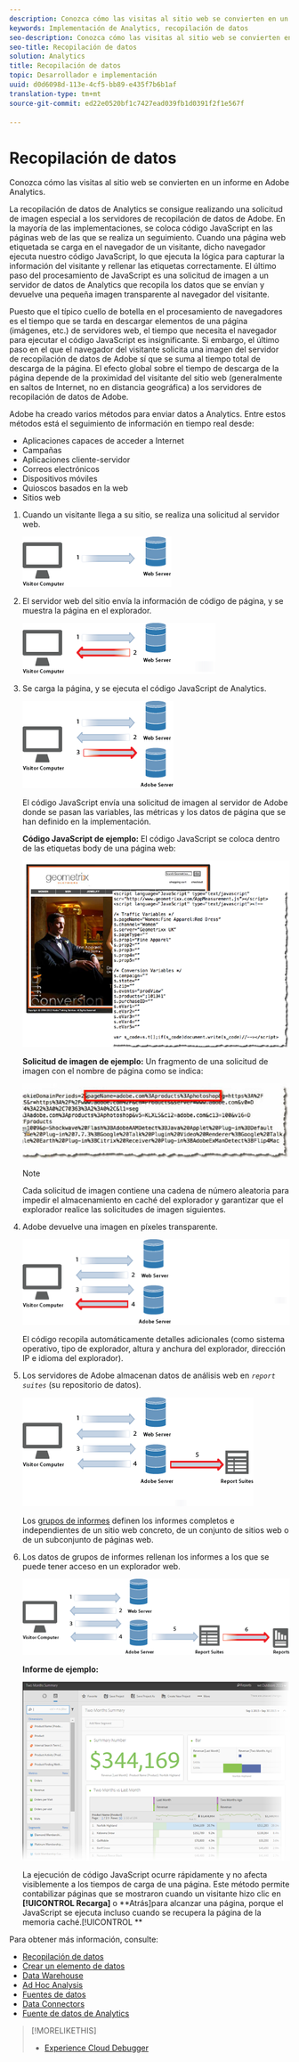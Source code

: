```yaml
---
description: Conozca cómo las visitas al sitio web se convierten en un informe en Adobe Analytics.
keywords: Implementación de Analytics, recopilación de datos
seo-description: Conozca cómo las visitas al sitio web se convierten en un informe en Adobe Analytics.
seo-title: Recopilación de datos
solution: Analytics
title: Recopilación de datos
topic: Desarrollador e implementación
uuid: d0d6098d-113e-4cf5-bb89-e435f7b6b1af
translation-type: tm+mt
source-git-commit: ed22e0520bf1c7427ead039fb1d0391f2f1e567f

---
```



# Recopilación de datos

Conozca cómo las visitas al sitio web se convierten en un informe en Adobe Analytics.

La recopilación de datos de Analytics se consigue realizando una solicitud de imagen especial a los servidores de recopilación de datos de Adobe. En la mayoría de las implementaciones, se coloca código JavaScript en las páginas web de las que se realiza un seguimiento. Cuando una página web etiquetada se carga en el navegador de un visitante, dicho navegador ejecuta nuestro código JavaScript, lo que ejecuta la lógica para capturar la información del visitante y rellenar las etiquetas correctamente. El último paso del procesamiento de JavaScript es una solicitud de imagen a un servidor de datos de Analytics que recopila los datos que se envían y devuelve una pequeña imagen transparente al navegador del visitante.

Puesto que el típico cuello de botella en el procesamiento de navegadores es el tiempo que se tarda en descargar elementos de una página (imágenes, etc.) de servidores web, el tiempo que necesita el navegador para ejecutar el código JavaScript es insignificante. Si embargo, el último paso en el que el navegador del visitante solicita una imagen del servidor de recopilación de datos de Adobe sí que se suma al tiempo total de descarga de la página. El efecto global sobre el tiempo de descarga de la página depende de la proximidad del visitante del sitio web (generalmente en saltos de Internet, no en distancia geográfica) a los servidores de recopilación de datos de Adobe.

Adobe ha creado varios métodos para enviar datos a Analytics. Entre estos métodos está el seguimiento de información en tiempo real desde:

* Aplicaciones capaces de acceder a Internet
* Campañas
* Aplicaciones cliente-servidor
* Correos electrónicos
* Dispositivos móviles
* Quioscos basados en la web
* Sitios web

<!-- 

<p>Need to reconcile with Data Collection topics in the user guide, in this guide, and in reference. </p>

 -->

1. Cuando un visitante llega a su sitio, se realiza una solicitud al servidor web.

   ![](assets/how-data-is-collected-1.png)

1. El servidor web del sitio envía la información de código de página, y se muestra la página en el explorador.

   ![](assets/how-data-is-collected-2.png)

1. Se carga la página, y se ejecuta el código JavaScript de Analytics.

   ![](assets/how-data-is-collected-3.png)

   El código JavaScript envía una solicitud de imagen al servidor de Adobe donde se pasan las variables, las métricas y los datos de página que se han definido en la implementación.

   **Código JavaScript de ejemplo:** El código JavaScript se coloca dentro de las etiquetas body de una página web:

   ![](assets/code-example-geometrixx.png)

   **Solicitud de imagen de ejemplo:** Un fragmento de una solicitud de imagen con el nombre de página como se indica:

   ![](assets/image-request-snippet.png)

   >[!NOTE]
   >
   >Cada solicitud de imagen contiene una cadena de número aleatoria para impedir el almacenamiento en caché del explorador y garantizar que el explorador realice las solicitudes de imagen siguientes.

1. Adobe devuelve una imagen en píxeles transparente.

   ![](assets/how-data-is-collected-4.png)

   El código recopila automáticamente detalles adicionales (como sistema operativo, tipo de explorador, altura y anchura del explorador, dirección IP e idioma del explorador).

1. Los servidores de Adobe almacenan datos de análisis web en *`report suites`* (su repositorio de datos).

   ![](assets/how-data-is-collected-5.png)

   Los [grupos de informes](https://marketing.adobe.com/resources/help/en_US/reference/report_suites_admin.html) definen los informes completos e independientes de un sitio web concreto, de un conjunto de sitios web o de un subconjunto de páginas web.

1. Los datos de grupos de informes rellenan los informes a los que se puede tener acceso en un explorador web.

   ![](assets/how-data-is-collected-6.png)

   **Informe de ejemplo:**

   ![](assets/two-months-summary-project.png)

   La ejecución de código JavaScript ocurre rápidamente y no afecta visiblemente a los tiempos de carga de una página. Este método permite contabilizar páginas que se mostraron cuando un visitante hizo clic en **[!UICONTROL Recarga]** o **Atrás]para alcanzar una página, porque el JavaScript se ejecuta incluso cuando se recupera la página de la memoria caché.[!UICONTROL **

Para obtener más información, consulte:

* [Recopilación de datos](../../implement/js-implementation/data-collection/query-parameters.md)
* [Crear un elemento de datos](../../implement/c-implement-with-dtm/t-data-element.md#task_962EF08CE2AE49B3B739295F6E4792C2)
* [Data Warehouse](https://marketing.adobe.com/resources/help/en_US/reference/data_warehouse.html)
* [Ad Hoc Analysis ](https://marketing.adobe.com/resources/help/en_US/dsc/c_getting_started.html)
* [Fuentes de datos](https://marketing.adobe.com/resources/help/en_US/whitepapers/ftp/ftp_datasources.html)
* [Data Connectors](https://marketing.adobe.com/resources/help/en_US/whitepapers/ftp/ftp_genesis.html)
* [Fuente de datos de Analytics](/help/export/analytics-data-feed/c-getstarted/data-feed-overview.md)

>[!MORELIKETHIS]
>       
>* [Experience Cloud Debugger](/help/implement/impl-testing/debugger.md)

